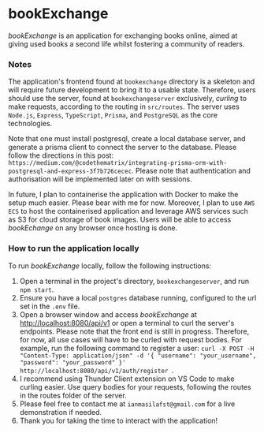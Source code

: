 # bookExchange

_bookExchange_ is an application for exchanging books online, aimed at giving used books a second life whilst fostering a community of readers.

### Notes

The application's frontend found at `bookexchange` directory is a skeleton and will require future development to bring it to a usable state. Therefore, users should use the server, found at `bookexchangeserver` exclusively, _curling_ to make requests, according to the routing in `src/routes`. The server uses `Node.js`, `Express`, `TypeScript`, `Prisma`, and `PostgreSQL` as the core technologies.

Note that one must install postgresql, create a local database server, and generate a prisma client to connect the server to the database. Please follow the directions in this post: `https://medium.com/@codethematrix/integrating-prisma-orm-with-postgresql-and-express-3f7b726cecec`. Please note that authentication and authorisation will be implemented later on with sessions.

In future, I plan to containerise the application with Docker to make the setup much easier. Please bear with me for now. Moreover, I plan to use `AWS ECS` to host the containerised application and leverage AWS services such as S3 for cloud storage of book images. Users will be able to access _bookEchange_ on any browser once hosting is done.

### How to run the application locally

To run _bookExchange_ locally, follow the following instructions:

1. Open a terminal in the project's directory, `bookexchangeserver`, and run `npm start`.
2. Ensure you have a local `postgres` database running, configured to the url set in the `.env` file.
3. Open a browser window and access _bookExchange_ at <http://localhost:8080/api/v1> or open a terminal to curl the server's endpoints. Please note that the front end is still in progress. Therefore, for now, all use cases will have to be curled with request bodies. For example, run the following command to register a user: `curl -X POST -H "Content-Type: application/json" -d '{
        "username": "your_username",
        "password": "your_password"
      }' http://localhost:8080/api/v1/auth/register
`.
4. I recommend using Thunder Client extension on VS Code to make curling easier. Use query bodies for your requests, following the routes in the routes folder of the server.
5. Please feel free to contact me at `ianmasilafst@gmail.com` for a live demonstration if needed.
6. Thank you for taking the time to interact with the application!
